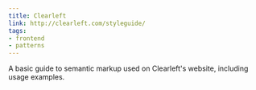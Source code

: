 ```yaml
---
title: Clearleft
link: http://clearleft.com/styleguide/
tags: 
- frontend
- patterns
---
```


A basic guide to semantic markup used on Clearleft's website, including usage examples.
